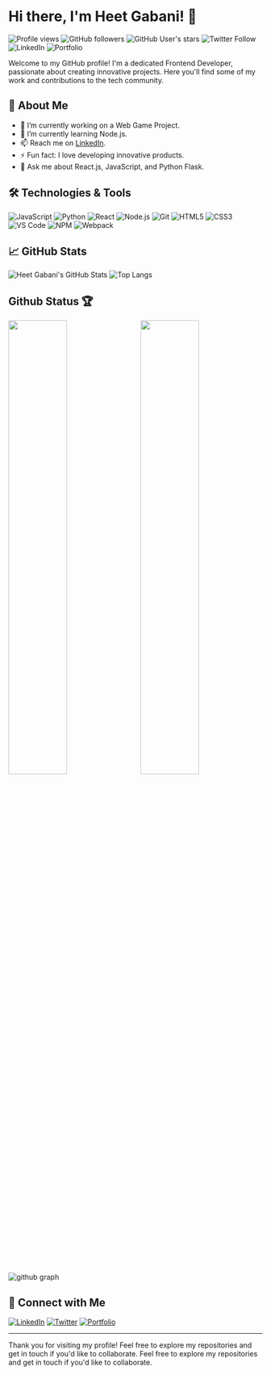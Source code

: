 # Hi there, I'm Heet Gabani! 👋
![Profile views](https://komarev.com/ghpvc/?username=heetgabani&color=blue)
![GitHub followers](https://img.shields.io/github/followers/heetgabani?style=social)
![GitHub User's stars](https://img.shields.io/github/stars/heetgabani?style=social)
![Twitter Follow](https://img.shields.io/twitter/follow/Heetgabani1?style=social)
![LinkedIn](https://img.shields.io/badge/-LinkedIn-000?&logo=LinkedIn&color=0A66C2)
![Portfolio](https://img.shields.io/badge/-Portfolio-000?&logo=github)

Welcome to my GitHub profile! I'm a dedicated Frontend Developer, passionate about creating innovative projects. Here you'll find some of my work and contributions to the tech community.

## 🚀 About Me

- 🔭 I’m currently working on a Web Game Project.
- 🌱 I’m currently learning Node.js.
- 📫 Reach me on [LinkedIn](https://www.linkedin.com/in/heet-gabani/).
- ⚡ Fun fact: I love developing innovative products.
- 💬 Ask me about React.js, JavaScript, and Python Flask.

## 🛠️ Technologies & Tools

![JavaScript](https://img.shields.io/badge/-JavaScript-000?&logo=JavaScript)
![Python](https://img.shields.io/badge/-Python-000?&logo=Python)
![React](https://img.shields.io/badge/-React-000?&logo=React)
![Node.js](https://img.shields.io/badge/-Node.js-000?&logo=Node.js)
![Git](https://img.shields.io/badge/-Git-000?&logo=Git)
![HTML5](https://img.shields.io/badge/-HTML5-000?&logo=HTML5)
![CSS3](https://img.shields.io/badge/-CSS3-000?&logo=CSS3)
![VS Code](https://img.shields.io/badge/-VS%20Code-000?&logo=Visual%20Studio%20Code)
![NPM](https://img.shields.io/badge/-NPM-000?&logo=NPM)
![Webpack](https://img.shields.io/badge/-Webpack-000?&logo=Webpack)

## 📈 GitHub Stats

![Heet Gabani's GitHub Stats](https://github-readme-stats.vercel.app/api?username=heetgabani&show_icons=true&hide_border=true&theme=radical)
![Top Langs](https://github-readme-stats.vercel.app/api/top-langs/?username=heetgabani&layout=compact&theme=radical)

## Github Status 🏆

<img  src="https://github-stats-lemon.vercel.app/api?username=tidbitsjs&show_icons=true&hide_border=true&theme=react" width="48%" align="right" >
<img  src="https://github-readme-streak-stats.herokuapp.com/?user=TidbitsJS&theme=react" width="48%" >
<br>

![github graph](https://github-readme-activity-graph.vercel.app/graph?username=TidbitsJS&theme=react-dark)

## 🔗 Connect with Me

[![LinkedIn](https://img.shields.io/badge/-LinkedIn-000?&logo=LinkedIn&color=0A66C2)](https://www.linkedin.com/in/heet-gabani/)
[![Twitter](https://img.shields.io/badge/-Twitter-000?&logo=Twitter&color=1DA1F2)](https://x.com/Heetgabani1)
[![Portfolio](https://img.shields.io/badge/-Portfolio-000?&logo=github)](https://github.com/heetgabani)

---

Thank you for visiting my profile! Feel free to explore my repositories and get in touch if you'd like to collaborate.
Feel free to explore my repositories and get in touch if you'd like to collaborate.
